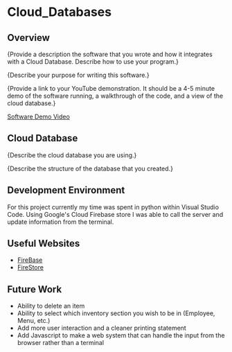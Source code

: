 # Cloud_Databases

## Overview

{Provide a description the software that you wrote and how it integrates with a Cloud Database.  Describe how to use your program.}

{Describe your purpose for writing this software.}

{Provide a link to your YouTube demonstration.  It should be a 4-5 minute demo of the software running, a walkthrough of the code, and a view of the cloud database.}

[Software Demo Video](http://youtube.link.goes.here)

## Cloud Database

{Describe the cloud database you are using.}

{Describe the structure of the database that you created.}

## Development Environment

For this project currently my time was spent in python within Visual Studio Code. Using Google's Cloud Firebase store I was able to call the server and update information from the terminal.

## Useful Websites

* [FireBase](https://console.firebase.google.com/u/0/)
* [FireStore](https://firebase.google.com/docs/firestore)

## Future Work

* Ability to delete an item
* Ability to select which inventory section you wish to be in (Employee, Menu, etc.)
* Add more user interaction and a cleaner printing statement
* Add Javascript to make a web system that can handle the input from the browser rather than a terminal
